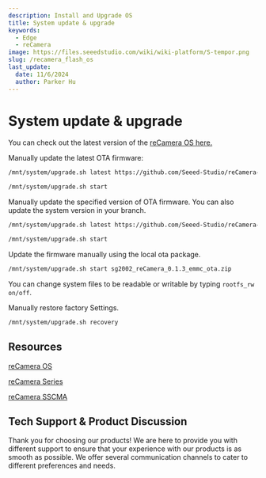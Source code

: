```yaml
---
description: Install and Upgrade OS
title: System update & upgrade
keywords:
  - Edge
  - reCamera
image: https://files.seeedstudio.com/wiki/wiki-platform/S-tempor.png
slug: /recamera_flash_os
last_update:
  date: 11/6/2024
  author: Parker Hu
---
```


# System update & upgrade

You can check out the latest version of the [reCamera OS here.](https://github.com/Seeed-Studio/reCamera-OS)

Manually update the latest OTA firmware:
```bash
/mnt/system/upgrade.sh latest https://github.com/Seeed-Studio/reCamera-OS/releases/latest 

/mnt/system/upgrade.sh start
```

Manually update the specified version of OTA firmware. You can also update the system version in your branch.

```bash
/mnt/system/upgrade.sh latest https://github.com/Seeed-Studio/reCamera-OS/releases/download/0.1.3/sg2002_reccamera_emmc_md5sum.txt #Replace it with your branch link

/mnt/system/upgrade.sh start
```

Update the firmware manually using the local ota package.

```bash
/mnt/system/upgrade.sh start sg2002_reCamera_0.1.3_emmc_ota.zip
```
You can change system files to be readable or writable by typing `rootfs_rw on/off`.

Manually restore factory Settings.

```bash
/mnt/system/upgrade.sh recovery
```

## Resources

[reCamera OS](https://github.com/Seeed-Studio/reCamera-OS)

[reCamera Series](https://github.com/Seeed-Studio/OSHW-reCamera-Series)

[reCamera SSCMA](https://github.com/Seeed-Studio/sscma-example-sg200x)

## Tech Support & Product Discussion

Thank you for choosing our products! We are here to provide you with different support to ensure that your experience with our products is as smooth as possible. We offer several communication channels to cater to different preferences and needs.

<div class="button_tech_support_container">
<a href="https://forum.seeedstudio.com/" class="button_forum"></a> 
<a href="https://www.seeedstudio.com/contacts" class="button_email"></a>
</div>

<div class="button_tech_support_container">
<a href="https://discord.gg/eWkprNDMU7" class="button_discord"></a> 
<a href="https://github.com/Seeed-Studio/wiki-documents/discussions/69" class="button_discussion"></a>
</div>
